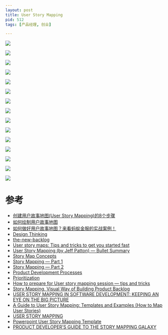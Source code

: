 ```yaml
---
layout: post
title: User Story Mapping
pid: 512
tags: [产品经理, 创业]

---
```





![](/uploads/2021/02/02-01.png)

![](/uploads/2021/02/02-02.png)

![](/uploads/2021/02/02-03.png)

![](/uploads/2021/02/02-04.png)

![](/uploads/2021/02/02-05.png)

![](/uploads/2021/02/02-06.png)

![](/uploads/2021/02/02-07.png)

![](/uploads/2021/02/02-08.png)

![](/uploads/2021/02/02-09.png)

![](/uploads/2021/02/02-10.png)

![](/uploads/2021/02/02-11.png)

![](/uploads/2021/02/02-12.jpg)

![](/uploads/2021/02/02-13.jpg)

![](/uploads/2021/02/02-14.png)

![](/uploads/2021/02/02-15.jpg)







# 参考

+ [创建用户故事地图(User Story Mapping)的8个步骤](http://www.woshipm.com/pd/270289.html)
+ [如何绘制用户故事地图](https://zhuanlan.zhihu.com/p/51819306)
+ [如何做好用户故事地图？来看蚂蚁金服的实战案例！](https://www.uisdc.com/user-maps-design-ali-case)
+ [Design Thinking](https://www.ideou.com/pages/design-thinking)
+ [the-new-backlog](https://www.jpattonassociates.com/the-new-backlog/)
+ [User story maps: Tips and tricks to get you started fast](https://www.beliminal.com/quickstart-guide-to-user-story-maps/)
+ [User Story Mapping (by Jeff Patton) — Bullet Summary](https://medium.com/@ivanlandabaso/user-story-mapping-by-jeff-patton-bullet-summary-1bf7b673e181)
+ [Story Map Concepts](http://www.jpattonassociates.com/wp-content/uploads/2015/03/story_mapping.pdf)
+ [Story Mapping — Part 1](https://uxknowledgebase.com/story-mapping-part-1-e65b0b74591)
+ [Story Mapping — Part 2](https://uxknowledgebase.com/story-mapping-part-2-3b0e9e0cf2ef)
+ [Product Development Processes](https://uxknowledgebase.com/product-development-processes-f9713b3b067)
+ [Prioritization](https://uxknowledgebase.com/prioritization-cce48e4618ca)
+ [How to prepare for User story mapping session — tips and tricks](https://medium.com/@katerina_mnuk/user-story-mapping-tips-and-tricks-dea4e2ffbae4)
+ [Story Mapping, Visual Way of Building Product Backlog](https://www.thoughtworks.com/insights/blog/story-mapping-visual-way-building-product-backlog)
+ [USER STORY MAPPING IN SOFTWARE DEVELOPMENT: KEEPING AN EYE ON THE BIG PICTURE](https://www.knowis.com/blog/user-story-mapping-in-software-development-keeping-an-eye-on-the-big-picture)
+ [A Guide to User Story Mapping: Templates and Examples (How to Map User Stories)](https://plan.io/blog/user-story-mapping/)
+ [USER STORY MAPPING](https://powerslides.com/powerpoint-industry/technology-templates/user-story-mapping/)
+ [Powerpoint User Story Mapping Template](https://business-docs.co.uk/downloads/powerpoint-user-story-mapping-template/)
+ [PRODUCT DEVELOPER’S GUIDE TO THE STORY MAPPING GALAXY](https://www.syncroness.com/2018-10-8-product-developers-guide-to-the-story-mapping-galaxy/)

